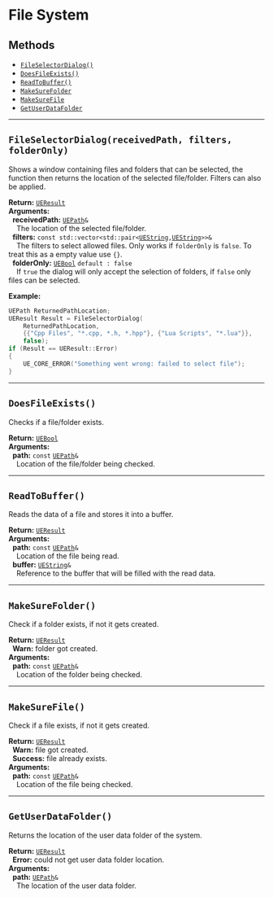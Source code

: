 # File System

## Methods
- [`FileSelectorDialog()`](#FileSelectorDialog)
- [`DoesFileExists()`](#DoesFileExists)
- [`ReadToBuffer()`](#ReadToBuffer)
- [`MakeSureFolder`](#MakeSureFolder)
- [`MakeSureFile`](#MakeSureFile)
- [`GetUserDataFolder`](#GetUserDataFolder)

---
## <a name="FileSelectorDialog"></a> `FileSelectorDialog(receivedPath, filters, folderOnly)`

Shows a window containing files and folders that can be selected, the function then returns the location of the selected file/folder. Filters can also be applied.

**Return:** [`UEResult`](./Types.md#UEResult) <br>
**Arguments:** <br>
&nbsp; **receivedPath:** [`UEPath`](./Types.md#UEPath)`&` <br>
&nbsp; &nbsp; The location of the selected file/folder. <br>
&nbsp; **filters:** `const std::vector<std::pair<`[`UEString`](./Types.md#UEString)`,`[`UEString`](./Types.md#UEString)`>>&` <br>
&nbsp; &nbsp; The filters to select allowed files. Only works if `folderOnly` is `false`. To treat this as a empty value use `{}`. <br>
&nbsp; **folderOnly:** [`UEBool`](./Types.md#UEBool) `default : false` <br>
&nbsp; &nbsp; If `true` the dialog will only accept the selection of folders, if `false` only files can be selected. <br>

**Example:**
```cpp
UEPath ReturnedPathLocation;
UEResult Result = FileSelectorDialog(
    ReturnedPathLocation, 
    {{"Cpp Files", "*.cpp, *.h, *.hpp"}, {"Lua Scripts", "*.lua"}},
    false);
if (Result == UEResult::Error)
{
    UE_CORE_ERROR("Something went wrong: failed to select file");
}
```

---
## <a name="DoesFileExists"></a> `DoesFileExists()`

Checks if a file/folder exists.

**Return:** [`UEBool`](./Types.md#UEBool) <br>
**Arguments:** <br>
&nbsp; **path:** `const` [`UEPath`](./Types.md#UEPath)`&` <br>
&nbsp; &nbsp; Location of the file/folder being checked.

---
## <a name="ReadToBuffer"></a> `ReadToBuffer()`

Reads the data of a file and stores it into a buffer.

**Return:** [`UEResult`](./Types.md#UEResult) <br>
**Arguments:** <br>
&nbsp; **path:** `const` [`UEPath`](./Types.md#UEPath)`&` <br>
&nbsp; &nbsp; Location of the file being read. <br>
&nbsp; **buffer:** [`UEString`](./Types.md#UEStrin)`&` <br>
&nbsp; &nbsp; Reference to the buffer that will be filled with the read data.

---
## <a name="MakeSureFolder"></a> `MakeSureFolder()`

Check if a folder exists, if not it gets created.

**Return:** [`UEResult`](./Types.md#UEResult) <br>
&nbsp; **Warn:** folder got created. <br>
**Arguments:** <br>
&nbsp; **path:** `const` [`UEPath`](./Types.md#UEPath)`&` <br>
&nbsp; &nbsp; Location of the folder being checked.

---
## <a name="MakeSureFile"></a> `MakeSureFile()`

Check if a file exists, if not it gets created.

**Return:** [`UEResult`](./Types.md#UEResult) <br>
&nbsp; **Warn:** file got created. <br>
&nbsp; **Success:** file already exists. <br>
**Arguments:** <br>
&nbsp; **path:** `const` [`UEPath`](./Types.md#UEPath)`&` <br>
&nbsp; &nbsp; Location of the file being checked.

---
## <a name="GetUserDataFolder"></a> `GetUserDataFolder()`

Returns the location of the user data folder of the system.

**Return:** [`UEResult`](./Types.md#UEResult) <br>
&nbsp; **Error:** could not get user data folder location. <br>
**Arguments:** <br>
&nbsp; **path:** [`UEPath`](./Types.md#UEPath)`&` <br>
&nbsp; &nbsp; The location of the user data folder.